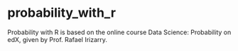 # probability_with_r
Probability with R is
based on the online course Data Science: Probability on edX, given by Prof. Rafael Irizarry.
